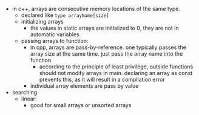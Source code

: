 * in c++, arrays are consecutive memory locations of the same type. 
  * declared like `type arrayName[size]`
  * initializing arrays
    * the values in static arrays are initialized to 0, they are not in automatic variables
  * passing arrays to function:
    * in cpp, arrays are pass-by-reference. one typically passes the array size at the same time. just pass the array name into the function
      * according to the principle of least privilege, outside functions should not modify arrays in main. declaring an array as const prevents this, as it will result in a compliation error
    * individual array elements are pass by value
* searching
  * linear:
    * good for small arrays or unsorted arrays 